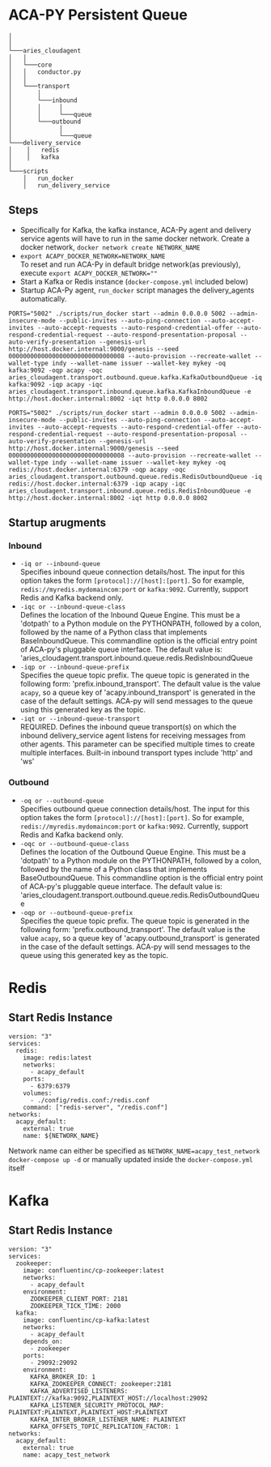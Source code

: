 # ACA-PY Persistent Queue

```
│    
│
└───aries_cloudagent
│   │
│   └───core
│   │   conductor.py
│   │
│   └───transport
│       │  
│       └───inbound   
│       │     │
│       │     └───queue 
│       └───outbound
│             │
│             └───queue 
└───delivery_service
│    │   redis
│    │   kafka
│   
└───scripts
    │   run_docker
    │   run_delivery_service
```
## Steps
- Specifically for Kafka, the kafka instance, ACA-Py agent and delivery service agents will have to run in the same docker network. Create a docker network, `docker network create NETWORK_NAME`
- `export ACAPY_DOCKER_NETWORK=NETWORK_NAME`
<br/>To reset and run ACA-Py in default bridge network(as previously), execute `export ACAPY_DOCKER_NETWORK=""` 
- Start a Kafka or Redis instance (`docker-compose.yml` included below)
- Startup ACA-Py agent, `run_docker` script manages the delivery_agents automatically.
```
PORTS="5002" ./scripts/run_docker start --admin 0.0.0.0 5002 --admin-insecure-mode --public-invites --auto-ping-connection --auto-accept-invites --auto-accept-requests --auto-respond-credential-offer --auto-respond-credential-request --auto-respond-presentation-proposal --auto-verify-presentation --genesis-url http://host.docker.internal:9000/genesis --seed 00000000000000000000000000000008 --auto-provision --recreate-wallet --wallet-type indy --wallet-name issuer --wallet-key mykey -oq kafka:9092 -oqp acapy -oqc aries_cloudagent.transport.outbound.queue.kafka.KafkaOutboundQueue -iq kafka:9092 -iqp acapy -iqc aries_cloudagent.transport.inbound.queue.kafka.KafkaInboundQueue -e http://host.docker.internal:8002 -iqt http 0.0.0.0 8002
```
```
PORTS="5002" ./scripts/run_docker start --admin 0.0.0.0 5002 --admin-insecure-mode --public-invites --auto-ping-connection --auto-accept-invites --auto-accept-requests --auto-respond-credential-offer --auto-respond-credential-request --auto-respond-presentation-proposal --auto-verify-presentation --genesis-url http://host.docker.internal:9000/genesis --seed 00000000000000000000000000000008 --auto-provision --recreate-wallet --wallet-type indy --wallet-name issuer --wallet-key mykey -oq redis://host.docker.internal:6379 -oqp acapy -oqc aries_cloudagent.transport.outbound.queue.redis.RedisOutboundQueue -iq redis://host.docker.internal:6379 -iqp acapy -iqc aries_cloudagent.transport.inbound.queue.redis.RedisInboundQueue -e http://host.docker.internal:8002 -iqt http 0.0.0.0 8002
```
## Startup arugments
### Inbound
- `-iq or --inbound-queue`<br/>
Specifies inbound queue connection details/host. The input for this option takes the form `[protocol]://[host]:[port]`. So for 
example,  `redis://myredis.mydomaincom:port` or `kafka:9092`. Currently, support Redis and Kafka backend only.
- `-iqc or --inbound-queue-class`<br/>
Defines the location of the Inbound Queue Engine. This must be 
a 'dotpath' to a Python module on the PYTHONPATH, followed by a 
colon, followed by the name of a Python class that implements 
BaseInboundQueue. This commandline option is the official entry 
point of ACA-py's pluggable queue interface. The default value is: 
'aries_cloudagent.transport.inbound.queue.redis.RedisInboundQueue
- `-iqp or --inbound-queue-prefix`<br/>
Specifies the queue topic prefix. The queue topic is generated 
in the following form: 'prefix.inbound_transport'. The default value
is the value `acapy`, so a queue key of 'acapy.inbound_transport' 
is generated in the case of the default settings. ACA-py will send 
messages to the queue using this generated key as the topic.
- `-iqt or --inbound-queue-transport`<br/>
REQUIRED. Defines the inbound queue transport(s) on which the inbound 
delivery_service agent listens for receiving messages from other 
agents. This parameter can be specified multiple times to create 
multiple interfaces. Built-in inbound transport types include 
'http' and 'ws'
### Outbound
- `-oq or --outbound-queue`<br/>
Specifies outbound queue connection details/host. The input for this option takes the form `[protocol]://[host]:[port]`. So for 
example,  `redis://myredis.mydomaincom:port` or `kafka:9092`. Currently, support Redis and Kafka backend only.
- `-oqc or --outbound-queue-class`<br/>
Defines the location of the Outbound Queue Engine. This must be 
a 'dotpath' to a Python module on the PYTHONPATH, followed by a 
colon, followed by the name of a Python class that implements 
BaseOutboundQueue. This commandline option is the official entry 
point of ACA-py's pluggable queue interface. The default value is: 
'aries_cloudagent.transport.outbound.queue.redis.RedisOutboundQueue
- `-oqp or --outbound-queue-prefix`<br/>
Specifies the queue topic prefix. The queue topic is generated 
in the following form: 'prefix.outbound_transport'. The default value
is the value `acapy`, so a queue key of 'acapy.outbound_transport' 
is generated in the case of the default settings. ACA-py will send 
messages to the queue using this generated key as the topic.

# Redis

## Start Redis Instance
```
version: "3"
services:
  redis:
    image: redis:latest
    networks:
      - acapy_default
    ports:
      - 6379:6379
    volumes:
      - ./config/redis.conf:/redis.conf
    command: ["redis-server", "/redis.conf"]
networks:
  acapy_default:
    external: true
    name: ${NETWORK_NAME}
```
Network name can either be specified as `NETWORK_NAME=acapy_test_network docker-compose up -d` or manually updated inside the `docker-compose.yml` itself

# Kafka

## Start Redis Instance
```
version: "3" 
services:
  zookeeper:
    image: confluentinc/cp-zookeeper:latest
    networks:
      - acapy_default
    environment:
      ZOOKEEPER_CLIENT_PORT: 2181
      ZOOKEEPER_TICK_TIME: 2000
  kafka:
    image: confluentinc/cp-kafka:latest
    networks:
      - acapy_default
    depends_on:
      - zookeeper
    ports:
      - 29092:29092
    environment:
      KAFKA_BROKER_ID: 1
      KAFKA_ZOOKEEPER_CONNECT: zookeeper:2181
      KAFKA_ADVERTISED_LISTENERS: PLAINTEXT://kafka:9092,PLAINTEXT_HOST://localhost:29092
      KAFKA_LISTENER_SECURITY_PROTOCOL_MAP: PLAINTEXT:PLAINTEXT,PLAINTEXT_HOST:PLAINTEXT
      KAFKA_INTER_BROKER_LISTENER_NAME: PLAINTEXT
      KAFKA_OFFSETS_TOPIC_REPLICATION_FACTOR: 1
networks:
  acapy_default:
    external: true
    name: acapy_test_network
```